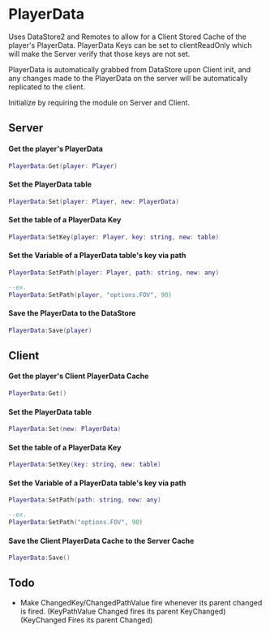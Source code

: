 # PlayerData
Uses DataStore2 and Remotes to allow for a Client Stored Cache of the player's PlayerData.
PlayerData Keys can be set to clientReadOnly which will make the Server verify that those keys are not set.

PlayerData is automatically grabbed from DataStore upon Client init,
and any changes made to the PlayerData on the server will be automatically replicated to the client.

Initialize by requiring the module on Server and Client.

## Server

#### Get the player's PlayerData
```lua
PlayerData:Get(player: Player)
```

#### Set the PlayerData table
```lua
PlayerData:Set(player: Player, new: PlayerData)
```

#### Set the table of a PlayerData Key
```lua
PlayerData:SetKey(player: Player, key: string, new: table)
```

#### Set the Variable of a PlayerData table's key via path
```lua
PlayerData:SetPath(player: Player, path: string, new: any)

--ex.
PlayerData:SetPath(player, "options.FOV", 90)
```

#### Save the PlayerData to the DataStore
```lua
PlayerData:Save(player)
```

## Client

#### Get the player's Client PlayerData Cache
```lua
PlayerData:Get()
```

#### Set the PlayerData table
```lua
PlayerData:Set(new: PlayerData)
```

#### Set the table of a PlayerData Key
```lua
PlayerData:SetKey(key: string, new: table)
```

#### Set the Variable of a PlayerData table's key via path
```lua
PlayerData:SetPath(path: string, new: any)

--ex.
PlayerData:SetPath("options.FOV", 90)
```

#### Save the Client PlayerData Cache to the Server Cache
```lua
PlayerData:Save()
```

## Todo
- Make ChangedKey/ChangedPathValue fire whenever its parent changed is fired.
(KeyPathValue Changed fires its parent KeyChanged)
(KeyChanged Fires its parent Changed)